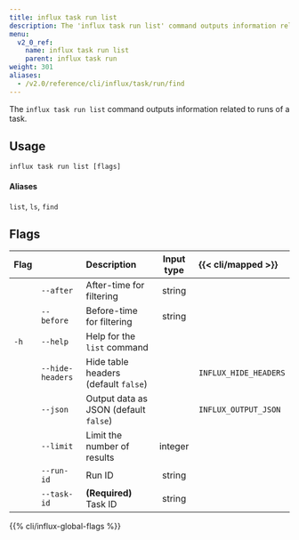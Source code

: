 ```yaml
---
title: influx task run list
description: The 'influx task run list' command outputs information related to runs of a task.
menu:
  v2_0_ref:
    name: influx task run list
    parent: influx task run
weight: 301
aliases:
  - /v2.0/reference/cli/influx/task/run/find
---
```


The `influx task run list` command outputs information related to runs of a task.

## Usage
```
influx task run list [flags]
```

#### Aliases
`list`, `ls`, `find`

## Flags
| Flag |                  | Description                           | Input type  | {{< cli/mapped >}}    |
|:---- |:---              |:-----------                           |:----------: |:------------------    |
|      | `--after`        | After-time for filtering              | string      |                       |
|      | `--before`       | Before-time for filtering             | string      |                       |
| `-h` | `--help`         | Help for the `list` command           |             |                       |
|      | `--hide-headers` | Hide table headers (default `false`)  |             | `INFLUX_HIDE_HEADERS` |
|      | `--json`         | Output data as JSON (default `false`) |             | `INFLUX_OUTPUT_JSON`  |
|      | `--limit`        | Limit the number of results           | integer     |                       |
|      | `--run-id`       | Run ID                                | string      |                       |
|      | `--task-id`      | **(Required)** Task ID                | string      |                       |

{{% cli/influx-global-flags %}}
